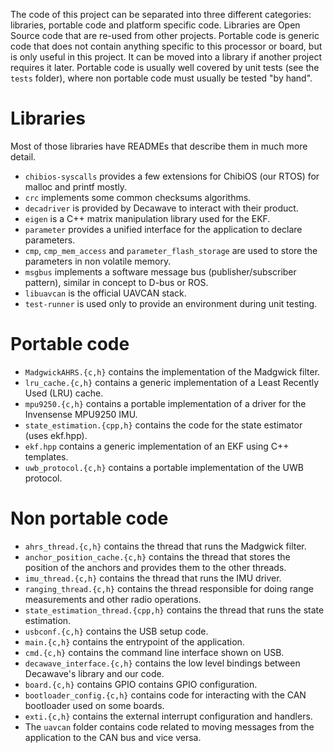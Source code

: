 The code of this project can be separated into three different categories: libraries, portable code and platform specific code.
Libraries are Open Source code that are re-used from other projects.
Portable code is generic code that does not contain anything specific to this processor or board, but is only useful in this project.
It can be moved into a library if another project requires it later.
Portable code is usually well covered by unit tests (see the `tests` folder), where non portable code must usually be tested "by hand".

# Libraries

Most of those libraries have READMEs that describe them in much more detail.

* `chibios-syscalls` provides a few extensions for ChibiOS (our RTOS) for malloc and printf mostly.
* `crc` implements some common checksums algorithms.
* `decadriver` is provided by Decawave to interact with their product.
* `eigen` is a C++ matrix manipulation library used for the EKF.
* `parameter` provides a unified interface for the application to declare parameters.
* `cmp`,  `cmp_mem_access` and `parameter_flash_storage` are used to store the parameters in non volatile memory.
* `msgbus` implements a software message bus (publisher/subscriber pattern), similar in concept to D-bus or ROS.
* `libuavcan` is the official UAVCAN stack.
* `test-runner` is used only to provide an environment during unit testing.

# Portable code

* `MadgwickAHRS.{c,h}` contains the implementation of the Madgwick filter.
* `lru_cache.{c,h}` contains a generic implementation of a Least Recently Used (LRU) cache.
* `mpu9250.{c,h}` contains a portable implementation of a driver for the Invensense MPU9250 IMU.
* `state_estimation.{cpp,h}` contains the code for the state estimator (uses ekf.hpp).
* `ekf.hpp` contains a generic implementation of an EKF using C++ templates.
* `uwb_protocol.{c,h}`  contains a portable implementation of the UWB protocol.

# Non portable code

* `ahrs_thread.{c,h}` contains the thread that runs the Madgwick filter.
* `anchor_position_cache.{c,h}` contains the thread that stores the position of the anchors and provides them to the other threads.
* `imu_thread.{c,h}` contains the thread that runs the IMU driver.
* `ranging_thread.{c,h}` contains the thread responsible for doing range measurements and other radio operations.
* `state_estimation_thread.{cpp,h}` contains the thread that runs the state estimation.
* `usbconf.{c,h}` contains the USB setup code.
* `main.{c,h}` contains the entrypoint of the application.
* `cmd.{c,h}` contains the command line interface shown on USB.
* `decawave_interface.{c,h}` contains the low level bindings between Decawave's library and our code.
* `board.{c,h}` contains GPIO contains GPIO configuration.
* `bootloader_config.{c,h}` contains code for interacting with the CAN bootloader used on some boards.
* `exti.{c,h}` contains the external interrupt configuration and handlers.
* The `uavcan` folder contains code related to moving messages from the application to the CAN bus and vice versa.
